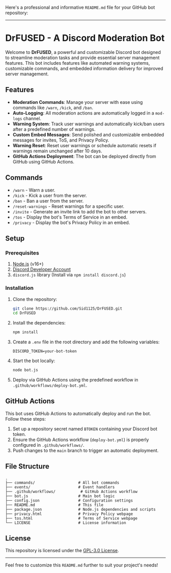 Here's a professional and informative `README.md` file for your GitHub bot repository:

---

# DrFUSED - A Discord Moderation Bot

Welcome to **DrFUSED**, a powerful and customizable Discord bot designed to streamline moderation tasks and provide essential server management features. This bot includes features like automated warning systems, customizable commands, and embedded information delivery for improved server management.

## Features

- **Moderation Commands**: Manage your server with ease using commands like `/warn`, `/kick`, and `/ban`.
- **Auto-Logging**: All moderation actions are automatically logged in a `mod-logs` channel.
- **Warning System**: Track user warnings and automatically kick/ban users after a predefined number of warnings.
- **Custom Embed Messages**: Send polished and customizable embedded messages for invites, ToS, and Privacy Policy.
- **Warning Reset**: Reset user warnings or schedule automatic resets if warnings remain unchanged after 10 days.
- **GitHub Actions Deployment**: The bot can be deployed directly from GitHub using GitHub Actions.

## Commands

- `/warn` - Warn a user.
- `/kick` - Kick a user from the server.
- `/ban` - Ban a user from the server.
- `/reset-warnings` - Reset warnings for a specific user.
- `/invite` - Generate an invite link to add the bot to other servers.
- `/tos` - Display the bot's Terms of Service in an embed.
- `/privacy` - Display the bot's Privacy Policy in an embed.

## Setup

### Prerequisites

1. [Node.js](https://nodejs.org/en/) (v16+)
2. [Discord Developer Account](https://discord.com/developers)
3. `discord.js` library (Install via `npm install discord.js`)

### Installation

1. Clone the repository:

   ```bash
   git clone https://github.com/Sid1125/DrFUSED.git
   cd DrFUSED
   ```

2. Install the dependencies:

   ```bash
   npm install
   ```

3. Create a `.env` file in the root directory and add the following variables:

   ```
   DISCORD_TOKEN=your-bot-token
   ```

4. Start the bot locally:

   ```bash
   node bot.js
   ```

5. Deploy via GitHub Actions using the predefined workflow in `.github/workflows/deploy-bot.yml`.

## GitHub Actions

This bot uses GitHub Actions to automatically deploy and run the bot. Follow these steps:

1. Set up a repository secret named `BTOKEN` containing your Discord bot token.
2. Ensure the GitHub Actions workflow (`deploy-bot.yml`) is properly configured in `.github/workflows/`.
3. Push changes to the `main` branch to trigger an automatic deployment.

## File Structure

```
.
├── commands/                   # All bot commands
├── events/                     # Event handlers
├── .github/workflows/           # GitHub Actions workflow
├── bot.js                      # Main bot logic
├── config.json                 # Configuration settings
├── README.md                   # This file
├── package.json                # Node.js dependencies and scripts
├── privacy.html                # Privacy Policy webpage
├── tos.html                    # Terms of Service webpage
└── LICENSE                     # License information
```

## License

This repository is licensed under the [GPL-3.0 License](./LICENSE).

---

Feel free to customize this `README.md` further to suit your project's needs!
